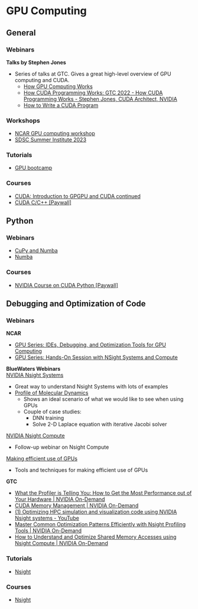 # GPU Computing

## General

### Webinars

**Talks by Stephen Jones**  
- Series of talks at GTC. Gives a great high-level overview of GPU computing and CUDA.
  - [How GPU Computing Works](https://www.nvidia.com/en-us/on-demand/session/gtcspring21-s31151/)
  - [How CUDA Programming Works: GTC 2022 - How CUDA Programming Works - Stephen Jones, CUDA Architect, NVIDIA](https://www.youtube.com/watch?v=QQceTDjA4f4)
  - [How to Write a CUDA Program](https://www.nvidia.com/en-us/on-demand/session/gtcspring23-s51210/)

### Workshops
- [NCAR GPU computing workshop](https://www2.cisl.ucar.edu/what-we-do/training-library/gpu-computing-workshops)
- [SDSC Summer Institute 2023](https://github.com/sdsc/sdsc-summer-institute-2023)

### Tutorials
- [GPU bootcamp](https://github.com/openhackathons-org/gpubootcamp/tree/master/archived/hpc/nways)

### Courses
- [CUDA: Introduction to GPGPU and CUDA continued](#)
- [CUDA C/C++ [Paywall]](https://courses.nvidia.com/courses/course-v1:DLI+C-AC-01+V1/)

## Python

### Webinars
- [CuPy and Numba](https://www.nvidia.com/en-us/on-demand/session/gtcfall21-a31149/?playlistId=playList-c9450de5-2ffd-4ea9-8a1b-24aeeaf49d4e)
- [Numba](https://www.nvidia.com/en-us/on-demand/session/gtcspring22-s41056/)

### Courses
- [NVIDIA Course on CUDA Python [Paywall]](https://courses.nvidia.com/courses/course-v1:DLI+C-AC-02+V1/)

## Debugging and Optimization of Code

### Webinars

**NCAR**  
- [GPU Series: IDEs, Debugging, and Optimization Tools for GPU Computing](https://www.youtube.com/watch?v=2DRj4WcwdGQ)
- [GPU Series: Hands-On Session with NSight Systems and Compute](https://www.youtube.com/watch?v=3DAYN-onSzY)

**BlueWaters Webinars**  
[NVIDIA Nsight Systems](https://www.youtube.com/watch?v=WA8C48FJi3c)
  - Great way to understand Nsight Systems with lots of examples
  - [Profile of Molecular Dynamics](https://youtu.be/WA8C48FJi3c?t=1003)
    - Shows an ideal scenario of what we would like to see when using GPUs
    - Couple of case studies:
      - DNN training
      - Solve 2-D Laplace equation with iterative Jacobi solver
     
[NVIDIA Nsight Compute](https://www.youtube.com/watch?v=fsC3QeZHM1U)
  - Follow-up webinar on Nsight Compute

[Making efficient use of GPUs](https://www.youtube.com/watch?v=z5bbTi__GTk)
- Tools and techniques for making efficient use of GPUs

**GTC**  
- [What the Profiler is Telling You: How to Get the Most Performance out of Your Hardware | NVIDIA On-Demand](https://www.nvidia.com/en-us/on-demand/session/gtcsj20-s22141/)
- [CUDA Memory Management | NVIDIA On-Demand](https://www.nvidia.com/en-us/on-demand/session/gtcspring21-cwes1175/)
- [(1) Optimizing HPC simulation and visualization code using NVIDIA Nsight systems - YouTube](https://www.youtube.com/watch?v=UaFnnXH6U4E&t=9s)
- [Master Common Optimization Patterns Efficiently with Nsight Profiling Tools | NVIDIA On-Demand](https://www.nvidia.com/en-us/on-demand/session/gtcspring23-DLIT51143/?ncid=em-even-124008-vt33)
- [How to Understand and Optimize Shared Memory Accesses using Nsight Compute | NVIDIA On-Demand](https://www.nvidia.com/en-us/on-demand/session/gtcspring22-s41723/)

### Tutorials
- [Nsight](https://github.com/NVIDIA/nsight-training)

### Courses
- [Nsight](https://courses.nvidia.com/courses/course-v1:DLI+S-AC-03+V1/)
